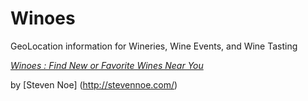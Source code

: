 # Winoes
GeoLocation information for Wineries, Wine Events, and Wine Tasting

[*Winoes : Find New or Favorite Wines Near You*](http://wino.es/)

by [Steven Noe] (http://stevennoe.com/)